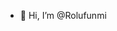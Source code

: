 - 👋 Hi, I’m @Rolufunmi


<!---
Rolufunmi/Rolufunmi is a ✨ special ✨ repository because its `README.md` (this file) appears on your GitHub profile.
You can click the Preview link to take a look at your changes.
--->
